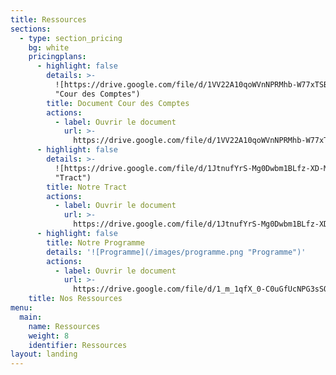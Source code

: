 ```yaml
---
title: Ressources
sections:
  - type: section_pricing
    bg: white
    pricingplans:
      - highlight: false
        details: >-
          ![https://drive.google.com/file/d/1VV22A10qoWVnNPRMhb-W77xTSBcZoanK/view?usp=sharing](/images/cour-des-comptes-recto.png
          "Cour des Comptes")
        title: Document Cour des Comptes
        actions:
          - label: Ouvrir le document
            url: >-
              https://drive.google.com/file/d/1VV22A10qoWVnNPRMhb-W77xTSBcZoanK/view?usp=sharing
      - highlight: false
        details: >-
          ![https://drive.google.com/file/d/1JtnufYrS-Mg0Dwbm1BLfz-XD-M5RL2XD/view](/images/tract-autrement-saint-jean-de-monts.png
          "Tract")
        title: Notre Tract
        actions:
          - label: Ouvrir le document
            url: >-
              https://drive.google.com/file/d/1JtnufYrS-Mg0Dwbm1BLfz-XD-M5RL2XD/view
      - highlight: false
        title: Notre Programme
        details: '![Programme](/images/programme.png "Programme")'
        actions:
          - label: Ouvrir le document
            url: >-
              https://drive.google.com/file/d/1_m_1qfX_0-C0uGfUcNPG3sSO9O2fSeX2/view?usp=sharing
    title: Nos Ressources
menu:
  main:
    name: Ressources
    weight: 8
    identifier: Ressources
layout: landing
---
```

